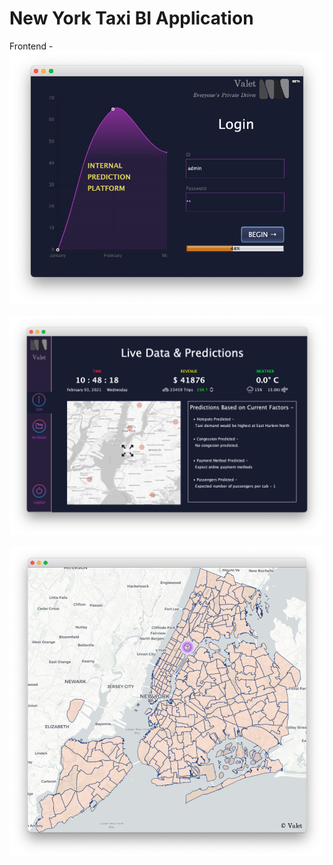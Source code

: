 # New York Taxi BI Application

Frontend - 
![LOGIN SCREEN](/Screenshots/login.png)

![HOME SCREEN](/Screenshots/home.png) 

![MAP SCREEN](/Screenshots/map.png) 
